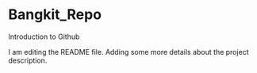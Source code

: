 # Bangkit_Repo
Introduction to Github

I am editing the README file. Adding some more details about the project description.
